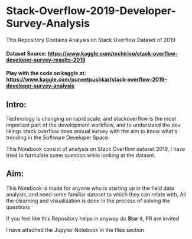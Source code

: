 # Stack-Overflow-2019-Developer-Survey-Analysis
This Repository Contains Analysis on Stack Overflow Dataset of 2019

#### Dataset Source: https://www.kaggle.com/mchirico/stack-overflow-developer-survey-results-2019


#### Play with the code on kaggle at: https://www.kaggle.com/puneetpushkar/stack-overflow-2019-developer-survey-analysis  



## Intro:
Technology is changing on rapid scale, and stackoverflow is the most important part of the development workflow, and to understand the dev likings stack overflow does annual survey with the aim to know what's trending in the Software Developer Space.

This Notebook consist of analysis on Stack Overflow dataset 2019, I have tried to formulate some question while looking at the dataset.



## Aim: 
This Notebook is made for anyone who is starting up in the field data analysis, and need some familiar dataset to which they can relate with, All the clearning and visualization is done in the process of solving the questions

If you feel like this Repository helps in anyway do **Star** it, PR are invited

I have attached the Jupyter Notebook in the files section
